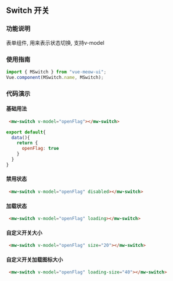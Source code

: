 
## Switch 开关
### 功能说明
表单组件, 用来表示状态切换, 支持v-model
### 使用指南
``` js
import { MSwitch } from "vue-meow-ui";
Vue.component(MSwitch.name, MSwitch);
```
### 代码演示
#### 基础用法
```html
 <mw-switch v-model="openFlag"></mw-switch>
```
```js
export default{
  data(){
    return {
      openFlag: true
    }
  }
}
```
#### 禁用状态
```html
 <mw-switch v-model="openFlag" disabled></mw-switch>
```
#### 加载状态
```html
 <mw-switch v-model="openFlag" loading></mw-switch>
```
#### 自定义开关大小
```html
 <mw-switch v-model="openFlag" size="20"></mw-switch>
```
#### 自定义开关加载图标大小
```html
 <mw-switch v-model="openFlag" loading-size="40"></mw-switch>
```
